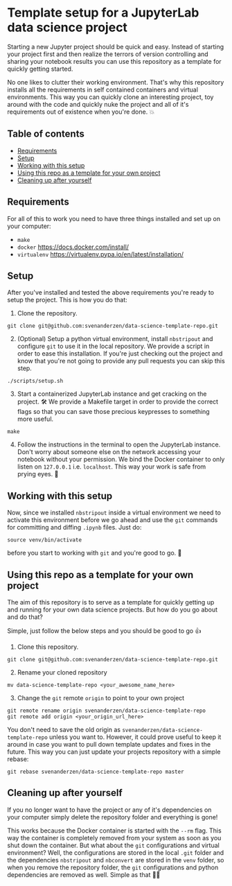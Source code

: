 # Template setup for a JupyterLab data science project
Starting a new Jupyter project should be quick and easy. Instead of starting 
your project first and then realize the terrors of version controlling and 
sharing your notebook results you can use this repository as a template for 
quickly getting started.

No one likes to clutter their working environment. That's why this repository
installs all the requirements in self contained containers and virtual
environments. This way you can quickly clone an interesting project, toy around
with the code and quickly nuke the project and all of it's requirements out of
existence when you're done. :boom:

## Table of contents
* [Requirements](#requirements)
* [Setup](#setup)
* [Working with this setup](#working-with-this-setup)
* [Using this repo as a template for your own project](#using-this-repo-as-a-template-for-your-own-project)
* [Cleaning up after yourself](#cleaning-up-after-yourself)

## Requirements
For all of this to work you need to have three things installed and set up on 
your computer:

- `make`
- `docker` https://docs.docker.com/install/
- `virtualenv` https://virtualenv.pypa.io/en/latest/installation/

## Setup
After you've installed and tested the above requirements you're ready to setup
the project. This is how you do that:

1. Clone the repository.

```
git clone git@github.com:svenanderzen/data-science-template-repo.git
```

2. (Optional) Setup a python virtual environment, install `nbstripout` and
   configure `git` to use it in the local repository. We provide a script in
   order to ease this installation. If you're just checking out the project and
   know that you're not going to provide any pull requests you can skip this
   step.

```
./scripts/setup.sh
```

3. Start a containerized JupyterLab instance and get cracking on the project.
   :hammer_and_wrench: We provide a Makefile target in order to provide the
   correct flags so that you can save those precious keypresses to something
   more useful.
   
```
make
```

4. Follow the instructions in the terminal to open the JupyterLab instance.
   Don't worry about someone else on the network accessing your notebook
   without your permission. We bind the Docker container to only listen on
   `127.0.0.1` i.e. `localhost`. This way your work is safe from prying eyes.
   :eyes:

## Working with this setup
Now, since we installed `nbstripout` inside a virtual environment we need to
activate this environment before we go ahead and use the `git` commands for 
committing and diffing `.ipynb` files. Just do:

```
source venv/bin/activate
```

before you start to working with `git` and you're good to go. :tada:

## Using this repo as a template for your own project
The aim of this repository is to serve as a template for quickly getting up and
running for your own data science projects. But how do you go about and do
that?

Simple, just follow the below steps and you should be good to go :thumbsup:

1. Clone this repository.

```
git clone git@github.com:svenanderzen/data-science-template-repo.git
```
2. Rename your cloned repository

```
mv data-science-template-repo <your_awesome_name_here>
```

3. Change the `git` remote `origin` to point to your own project

```
git remote rename origin svenanderzen/data-science-template-repo
git remote add origin <your_origin_url_here>
```

You don't need to save the old origin as
`svenanderzen/data-science-template-repo` unless you want to. However, it could
prove useful to keep it around in case you want to pull down template updates
and fixes in the future. This way you can just update your projects repository
with a simple rebase:

```
git rebase svenanderzen/data-science-template-repo master
```

## Cleaning up after yourself
If you no longer want to have the project or any of it's dependencies on your 
computer simply delete the repository folder and everything is gone! 

This works because the Docker container is started with the `--rm` flag. This
way the container is completely removed from your system as soon as you shut
down the container. But what about the `git` configurations and virtual
environment? Well, the configurations are stored in the local `.git` folder and
the dependencies `nbstripout` and `nbconvert` are stored in the `venv` folder,
so when you remove the repository folder, the `git` configurations and python
dependencies are removed as well. Simple as that :man_shrugging:
